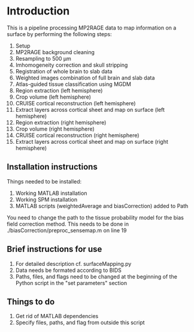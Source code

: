 # Introduction
This is a pipeline processing MP2RAGE data to map information on a surface by performing the following steps:

01. Setup
02. MP2RAGE background cleaning
03. Resampling to 500 µm
04. Imhomogeneity correction and skull stripping
05. Registration of whole brain to slab data
06. Weighted images combination of full brain and slab data
07. Atlas-guided tissue classification using MGDM
08. Region extraction (left hemisphere) 
09. Crop volume (left hemisphere)
10. CRUISE cortical reconstruction (left hemisphere)
11. Extract layers across cortical sheet and map on surface (left hemisphere)
12. Region extraction (right hemisphere)
13. Crop volume (right hemisphere)
14. CRUISE cortical reconstruction (right hemisphere)
15. Extract layers across cortical sheet and map on surface (right hemisphere)

## Installation instructions
Things needed to be installed:
1. Working MATLAB installation
2. Working SPM installation
3. MATLAB scripts (weightedAverage and biasCorrection) added to Path

You need to change the path to the tissue probability model for the bias field correction method. This needs to be done in
./biasCorrection/preproc_sensemap.m on line 19

## Brief instructions for use
1. For detailed description cf. surfaceMapping.py
2. Data needs be formated according to BIDS
3. Paths, files, and flags need to be changed at the beginning of the Python script in the "set parameters" section

## Things to do
1. Get rid of MATLAB dependencies
2. Specify files, paths, and flag from outside this script
